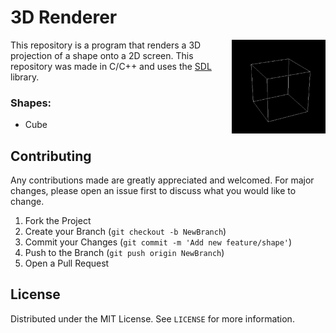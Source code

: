# 3D Renderer

<div>
    <img align="right" padding: 0px 20px 0px 0px height="150" src="https://github.com/DylanBT928/3d-renderer/blob/e223a7f86f532a0f068c1537a6b43f5c824c6974/3DRenderer/demo.gif"> 
    <p> 
        This repository is a program that renders a 3D projection of a shape onto a 2D screen. This repository was made in C/C++ and uses the <a href="https://www.libsdl.org/">SDL</a> library.
    </p>
</div>

### Shapes:
- Cube

## Contributing

Any contributions made are greatly appreciated and welcomed. For major changes, please open an issue first
to discuss what you would like to change.

1) Fork the Project
2) Create your Branch (`git checkout -b NewBranch`)
3) Commit your Changes (`git commit -m 'Add new feature/shape'`)
4) Push to the Branch (`git push origin NewBranch`)
5) Open a Pull Request

## License

Distributed under the MIT License. See `LICENSE` for more information.
